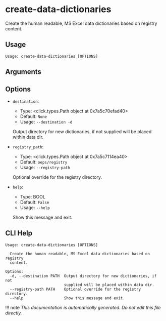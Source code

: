
# create-data-dictionaries

Create the human readable, MS Excel data dictionaries based on registry content.

## Usage

```
Usage: create-data-dictionaries [OPTIONS]
```

## Arguments


## Options

* `destination`:
    * Type: <click.types.Path object at 0x7a5c70efad40>
    * Default: `None`
    * Usage: `--destination
-d`

    Output directory for new dictionaries, if not supplied will be placed within data dir.



* `registry_path`:
    * Type: <click.types.Path object at 0x7a5c7114ea40>
    * Default: `oeps/registry`
    * Usage: `--registry-path`

    Optional override for the registry directory.



* `help`:
    * Type: BOOL
    * Default: `False`
    * Usage: `--help`

    Show this message and exit.



## CLI Help

```
Usage: create-data-dictionaries [OPTIONS]

  Create the human readable, MS Excel data dictionaries based on registry
  content.

Options:
  -d, --destination PATH  Output directory for new dictionaries, if not
                          supplied will be placed within data dir.
  --registry-path PATH    Optional override for the registry directory.
  --help                  Show this message and exit.
```

!!! note
    _This documentation is automatically generated. Do not edit this file directly._

